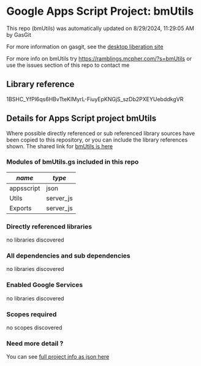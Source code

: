 # Google Apps Script Project: bmUtils
This repo (bmUtils) was automatically updated on 8/29/2024, 11:29:05 AM by GasGit

For more information on gasgit, see the [desktop liberation site](https://ramblings.mcpher.com/drive-sdk-and-github/migrategasgit/ "desktop liberation")

For more info on bmUtils try https://ramblings.mcpher.com/?s=bmUtils or use the issues section of this repo to contact me
## Library reference
1BSHC_YfPl6qs6HBvTteKIMyrL-FiuyEpKNGjS_szDb2PXEYUebddkgVR


## Details for Apps Script project bmUtils
Where possible directly referenced or sub referenced library sources have been copied to this repository, or you can include the library references shown. 
The shared link for [bmUtils is here](https://script.google.com/d/1BSHC_YfPl6qs6HBvTteKIMyrL-FiuyEpKNGjS_szDb2PXEYUebddkgVR/edit?usp=sharing "open in the GAS IDE")

### Modules of bmUtils.gs included in this repo
*name*|*type*
--- | --- 
appsscript| json
Utils| server_js
Exports| server_js
### Directly referenced libraries
no libraries discovered
### All dependencies and sub dependencies
no libraries discovered
### Enabled Google Services
no libraries discovered
### Scopes required
no scopes discovered
### Need more detail ?
You can see [full project info as json here](info.json)
